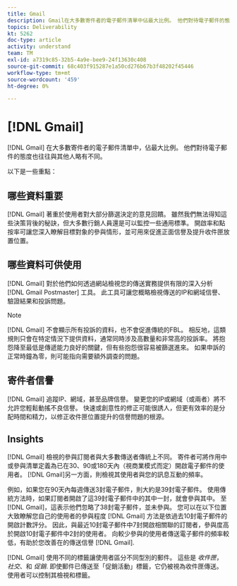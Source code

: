 ```yaml
---
title: Gmail
description: Gmail在大多數寄件者的電子郵件清單中佔最大比例。 他們對待電子郵件的態度也往往與其他人略有不同。
topics: Deliverability
kt: 5262
doc-type: article
activity: understand
team: TM
exl-id: a7319c85-32b5-4a9e-bee9-24f13630c408
source-git-commit: 68c403f915287e1a50cd276b67b3f48202f45446
workflow-type: tm+mt
source-wordcount: '459'
ht-degree: 0%

---
```


# [!DNL Gmail]

[!DNL Gmail] 在大多數寄件者的電子郵件清單中，佔最大比例。 他們對待電子郵件的態度也往往與其他人略有不同。

以下是一些重點：

## 哪些資料重要

[!DNL Gmail] 著重於使用者對大部分篩選決定的意見回饋。 雖然我們無法得知這些決策背後的秘訣，但大多數行銷人員還是可以監控一些通用標準。 開啟率和點按率可讓您深入瞭解目標對象的參與情形，並可用來促進正面信譽及提升收件匣放置位置。

## 哪些資料可供使用

[!DNL Gmail] 對於他們如何透過網站檢視您的傳送實務提供有限的深入分析 [!DNL Gmail Postmaster] 工具。 此工具可讓您概略檢視傳送的IP和網域信譽、驗證結果和投訴問題。

>[!NOTE]
>
>[!DNL Gmail] 不會顯示所有投訴的資料，也不會促進傳統的FBL。 相反地，這類規則只會在特定情況下提供資料，通常同時涉及高數量和非常高的投訴率。 將抱怨降至最低是傳遞能力良好的關鍵，但有些抱怨很容易被篩選進來。 如果申訴的正常時鐘為零，則可能指向需要額外調查的問題。

## 寄件者信譽

[!DNL Gmail] 追蹤IP、網域，甚至品牌信譽。 變更您的IP或網域（或兩者）將不允許您輕鬆動搖不良信譽。 快速或創意性的修正可能很誘人，但更有效率的是分配時間和精力，以修正收件匣位置提升的信譽問題的根源。

## Insights

[!DNL Gmail] 檢視的參與訂閱者與大多數傳送者傳統上不同。 寄件者可將作用中或參與清單定義為已在30、90或180天內（視商業模式而定）開啟電子郵件的使用者。 [!DNL Gmail]另一方面，則檢視其使用者與您的訊息互動的頻率。

例如，如果您在90天內每週傳送3封電子郵件，則大約是39封電子郵件。 使用傳統方法時，如果訂閱者開啟了這39封電子郵件中的其中一封，就會參與其中。 至 [!DNL Gmail]，這表示他們忽略了38封電子郵件，並未參與。 您可以在以下位置大致瞭解您自己的使用者的參與程度 [!DNL Gmail] 方法是依過去10封電子郵件的開啟計數評分。 因此，與最近10封電子郵件中7封開啟相關聯的訂閱者，參與度高於開啟10封電子郵件中2封的使用者。 向較少參與的使用者傳送電子郵件的頻率較低，有助於您改善在的傳送信譽 [!DNL Gmail].

[!DNL Gmail] 使用不同的標籤讓使用者區分不同型別的郵件。 這些是 *收件匣*， *社交*、和 *促銷*. 即使郵件已傳送至「促銷活動」標籤，它仍被視為收件匣傳送。 使用者可以控制其檢視和標籤。
